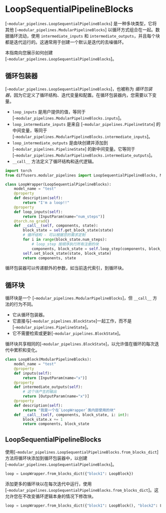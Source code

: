 <!--版权 2025 The HuggingFace Team。保留所有权利。

根据 Apache 许可证 2.0 版（"许可证"）授权；除非符合许可证，否则不得使用此文件。您可以在

http://www.apache.org/licenses/LICENSE-2.0

获取许可证的副本。

除非适用法律要求或书面同意，根据许可证分发的软件按"原样"分发，无任何明示或暗示的担保或条件。请参阅许可证了解
特定语言下的权限和限制。
-->

# LoopSequentialPipelineBlocks

[`~modular_pipelines.LoopSequentialPipelineBlocks`] 是一种多块类型，它将其他 [`~modular_pipelines.ModularPipelineBlocks`] 以循环方式组合在一起。数据循环流动，使用 `intermediate_inputs` 和 `intermediate_outputs`，并且每个块都是迭代运行的。这通常用于创建一个默认是迭代的去噪循环。

本指南向您展示如何创建 [`~modular_pipelines.LoopSequentialPipelineBlocks`]。

## 循环包装器

[`~modular_pipelines.LoopSequentialPipelineBlocks`]，也被称为 *循环包装器*，因为它定义了循环结构、迭代变量和配置。在循环包装器内，您需要以下变量。

- `loop_inputs` 是用户提供的值，等同于 [`~modular_pipelines.ModularPipelineBlocks.inputs`]。
- `loop_intermediate_inputs` 是来自 [`~modular_pipelines.PipelineState`] 的中间变量，等同于 [`~modular_pipelines.ModularPipelineBlocks.intermediate_inputs`]。
- `loop_intermediate_outputs` 是由块创建并添加到 [`~modular_pipelines.PipelineState`] 的新中间变量。它等同于 [`~modular_pipelines.ModularPipelineBlocks.intermediate_outputs`]。
- `__call__` 方法定义了循环结构和迭代逻辑。

```py
import torch
from diffusers.modular_pipelines import LoopSequentialPipelineBlocks, ModularPipelineBlocks, InputParam, OutputParam

class LoopWrapper(LoopSequentialPipelineBlocks):
    model_name = "test"
    @property
    def description(self):
        return "I'm a loop!!"
    @property
    def loop_inputs(self):
        return [InputParam(name="num_steps")]
    @torch.no_grad()
    def __call__(self, components, state):
        block_state = self.get_block_state(state)
        # 循环结构 - 可以根据您的需求定制
        for i in range(block_state.num_steps):
            # loop_step 按顺序执行所有注册的块
            components, block_state = self.loop_step(components, block_state, i=i)
        self.set_block_state(state, block_state)
        return components, state
```

循环包装器可以传递额外的参数，如当前迭代索引，到循环块。

## 循环块

循环块是一个 [`~modular_pipelines.ModularPipelineBlocks`]，但 `__call__` 方法的行为不同。

- 它从循环包装器。
- 它直接与[`~modular_pipelines.BlockState`]一起工作，而不是[`~modular_pipelines.PipelineState`]。
- 它不需要检索或更新[`~modular_pipelines.BlockState`]。

循环块共享相同的[`~modular_pipelines.BlockState`]，以允许值在循环的每次迭代中累积和变化。

```py
class LoopBlock(ModularPipelineBlocks):
    model_name = "test"
    @property
    def inputs(self):
        return [InputParam(name="x")]
    @property
    def intermediate_outputs(self):
        # 这个块产生的输出
        return [OutputParam(name="x")]
    @property
    def description(self):
        return "我是一个在`LoopWrapper`类内部使用的块"
    def __call__(self, components, block_state, i: int):
        block_state.x += 1
        return components, block_state
```

## LoopSequentialPipelineBlocks

使用[`~modular_pipelines.LoopSequentialPipelineBlocks.from_blocks_dict`]方法将循环块添加到循环包装器中，以创建[`~modular_pipelines.LoopSequentialPipelineBlocks`]。

```py
loop = LoopWrapper.from_blocks_dict({"block1": LoopBlock})
```

添加更多的循环块以在每次迭代中运行，使用[`~modular_pipelines.LoopSequentialPipelineBlocks.from_blocks_dict`]。这允许您在不改变循环逻辑本身的情况下修改块。

```py
loop = LoopWrapper.from_blocks_dict({"block1": LoopBlock(), "block2": LoopBlock})
```
